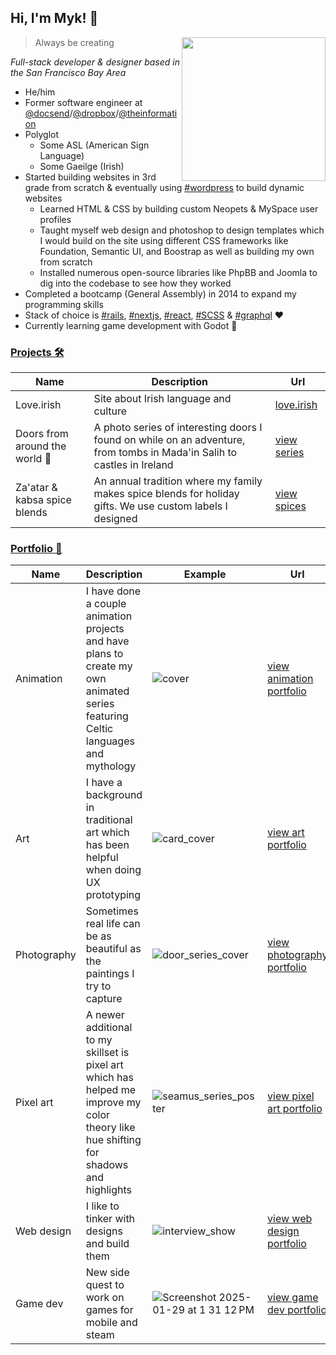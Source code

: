 
<h2>Hi, I'm Myk! 👋</h2>
<img align='right' src="https://user-images.githubusercontent.com/1305776/120902028-e3d3d400-c5f2-11eb-826e-f730c8ee1c4b.png" width="230" />

> Always be creating

_Full-stack developer & designer based in the San Francisco Bay Area_

- He/him
- Former software engineer at [@docsend](https://github.com/docsend)/[@dropbox](https://github.com/dropbox)/[@theinformation](https://theinformation.com)
- Polyglot
  - Some ASL (American Sign Language)
  - Some Gaeilge (Irish)
- Started building websites in 3rd grade from scratch & eventually using [#wordpress](https://github.com/topics/wordpress) to build dynamic websites
  - Learned HTML & CSS by building custom Neopets & MySpace user profiles
  - Taught myself web design and photoshop to design templates which I would build on the site using different CSS frameworks like Foundation, Semantic UI, and Boostrap as well as building my own from scratch
  - Installed numerous open-source libraries like PhpBB and Joomla to dig into the codebase to see how they worked
- Completed a bootcamp (General Assembly) in 2014 to expand my programming skills
- Stack of choice is [#rails](https://github.com/topics/rails), [#nextjs](https://github.com/topics/nextjs), [#react](https://github.com/topics/react), [#SCSS](https://github.com/topics/tailwind) & [#graphql](https://github.com/topics/graphql) :heart:
- Currently learning game development with Godot 👾

### [Projects 🛠️](https://mykklemme.com/projects)

Name | Description | Url
---|--|--
Love.irish | Site about Irish language and culture | [love.irish](https://love.irish)
Doors from around the world 🚪 | A photo series of interesting doors I found on while on an adventure, from tombs in Mada'in Salih to castles in Ireland | [view series](https://mykklemme.com/projects/door-photography-series)
Za'atar & kabsa spice blends | An annual tradition where my family makes spice blends for holiday gifts. We use custom labels I designed | [view spices](https://mykklemme.com/projects)

### [Portfolio 🎨](https://mykklemme.com/portfolio)

Name | Description | Example | Url
---|--|--|--|
Animation | I have done a couple animation projects and have plans to create my own animated series featuring Celtic languages and mythology | ![cover](https://github.com/user-attachments/assets/0b05da05-fd7c-4b11-909c-b94151b96178) | [view animation portfolio](https://mykklemme.com/portfolio/animation)
Art | I have a background in traditional art which has been helpful when doing UX prototyping | ![card_cover](https://github.com/user-attachments/assets/2c8d259b-74a3-46b3-ac17-78bdb6859056) | [view art portfolio](https://mykklemme.com/portfolio/art) |
Photography | Sometimes real life can be as beautiful as the paintings I try to capture | ![door_series_cover](https://github.com/user-attachments/assets/d13b0b3b-805b-4057-9a84-6c9e0745e3d9) | [view photography portfolio](https://mykklemme.com/portfolio/photography) |
Pixel art | A newer additional to my skillset is pixel art which has helped me improve my color theory like hue shifting for shadows and highlights | ![seamus_series_poster](https://github.com/user-attachments/assets/b8ea1b54-9e47-46d8-837f-31eb9a99b82d) | [view pixel art portfolio](https://mykklemme.com/portfolio/pixel-art) |
Web design | I like to tinker with designs and build them | ![interview_show](https://github.com/user-attachments/assets/9593b8a5-8597-4270-bc7d-9e9b88581569) | [view web design portfolio](https://mykklemme.com/portfolio/web-design) | 
Game dev | New side quest to work on games for mobile and steam | ![Screenshot 2025-01-29 at 1 31 12 PM](https://github.com/user-attachments/assets/61b59eaf-15a3-478d-a172-e11f82a80471) | [view game dev portfolio](https://mykklemme.com/portfolio/game-development) | 


<!--
**mklemme/mklemme** is a ✨ _special_ ✨ repository because its `README.md` (this file) appears on your GitHub profile.


Here are some ideas to get you started:


- 🔭 I’m currently working on ...
- 🌱 I’m currently learning ...
- 👯 I’m looking to collaborate on ...
- 🤔 I’m looking for help with ...
- 💬 Ask me about ...
- 📫 How to reach me: ...
- 😄 Pronouns: ...
- ⚡ Fun fact: ...
-->
